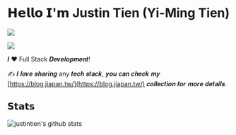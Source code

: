# 𝗛𝗲𝗹𝗹𝗼 𝗜'𝗺 Justin Tien (Yi-Ming Tien)

<!-- [![](https://img.shields.io/badge/-@justintien-%231DA1F2?style=flat-square&logo=twitter&logoColor=ffffff)](https://twitter.com/) -->
[![](https://img.shields.io/badge/-@justintien-%23181717?style=flat-square&logo=github)](https://github.com/justintien)
<!-- [![](https://img.shields.io/badge/-@justintien-%23000000?style=flat-square&logo=codepen)](https://codepen.io/)
[![](https://img.shields.io/badge/-@justintien-%23000000?style=flat-square&logo=codesandbox)](https://codesandbox.io/u/) -->
[![](https://img.shields.io/website?color=0ab9e6&style=flat-square&up_message=blog.jiapan.tw&url=https%3A%2F%2Fxlbd.me)](https://blog.jiapan.tw/)

𝑰 ❤️ Full Stack 𝑫𝒆𝒗𝒆𝒍𝒐𝒑𝒎𝒆𝒏𝒕!

:writing_hand: 𝑰 𝒍𝒐𝒗𝒆 𝒔𝒉𝒂𝒓𝒊𝒏𝒈 any 𝒕𝒆𝒄𝒉 𝒔𝒕𝒂𝒄𝒌, 𝒚𝒐𝒖 𝒄𝒂𝒏 𝒄𝒉𝒆𝒄𝒌 𝒎𝒚 [https://blog.jiapan.tw/](https://blog.jiapan.tw/) 𝒄𝒐𝒍𝒍𝒆𝒄𝒕𝒊𝒐𝒏 𝒇𝒐𝒓 𝒎𝒐𝒓𝒆 𝒅𝒆𝒕𝒂𝒊𝒍𝒔.
## 𝗦𝘁𝗮𝘁𝘀

![justintien's github stats](https://github-readme-stats.vercel.app/api?username=justintien&show_icons=true&theme=dracula)